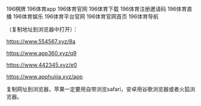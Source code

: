 196棋牌 196体育app 196体育官网 196体育下载 196体育注册邀请码 196体育直播 196体育娱乐 196体育平台官网 196体育官网首页 196体育导航

（复制地址到浏览器中打开）：

https://www.554567.xyz/8a

https://www.app360.xyz/q9

https://www.442345.xyz/e0

https://www.apphuijia.xyz/app

复制网址到浏览器，苹果一定要用自带浏览safari，安卓用谷歌浏览器或者火狐浏览器。
